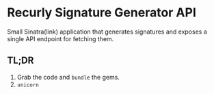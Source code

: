 # Recurly Signature Generator API 
Small Sinatra(link) application that generates signatures and exposes a single API endpoint for fetching them.

## TL;DR
1. Grab the code and `bundle` the gems.
2. `unicorn`
